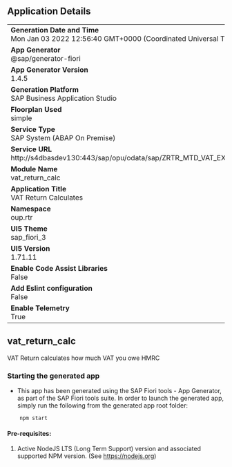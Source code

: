 ## Application Details
|               |
| ------------- |
|**Generation Date and Time**<br>Mon Jan 03 2022 12:56:40 GMT+0000 (Coordinated Universal Time)|
|**App Generator**<br>@sap/generator-fiori|
|**App Generator Version**<br>1.4.5|
|**Generation Platform**<br>SAP Business Application Studio|
|**Floorplan Used**<br>simple|
|**Service Type**<br>SAP System (ABAP On Premise)|
|**Service URL**<br>http://s4dbasdev130:443/sap/opu/odata/sap/ZRTR_MTD_VAT_EXTRACT_SRV
|**Module Name**<br>vat_return_calc|
|**Application Title**<br>VAT Return Calculates|
|**Namespace**<br>oup.rtr|
|**UI5 Theme**<br>sap_fiori_3|
|**UI5 Version**<br>1.71.11|
|**Enable Code Assist Libraries**<br>False|
|**Add Eslint configuration**<br>False|
|**Enable Telemetry**<br>True|

## vat_return_calc

VAT Return calculates how much VAT you owe HMRC

### Starting the generated app

-   This app has been generated using the SAP Fiori tools - App Generator, as part of the SAP Fiori tools suite.  In order to launch the generated app, simply run the following from the generated app root folder:

```
    npm start
```

#### Pre-requisites:

1. Active NodeJS LTS (Long Term Support) version and associated supported NPM version.  (See https://nodejs.org)


